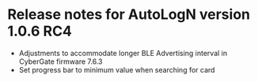 # Release notes for AutoLogN version 1.0.6 RC4

* Adjustments to accommodate longer BLE Advertising interval in CyberGate firmware 7.6.3
* Set progress bar to minimum value when searching for card
